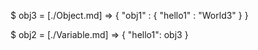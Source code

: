 $ obj3 = [./Object.md] => {
    "obj1" : {
        "hello1" : "World3"
    }
}

$ obj2 = [./Variable.md] => {
    "hello1": obj3
}

